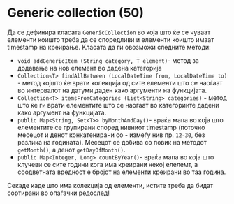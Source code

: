 # Generic collection (50)
Да се дефинира класата `GenericCollection` во која што ќе се чуваат елементи коишто треба да се споредливи и елементи коишто имаат timestamp на креирање. Класата да ги овозможи следните методи:
- `void addGenericItem (String category, T element)`- метод за додавање на нов елемент во дадена категорија
- `Collection<T> findAllBetween (LocalDateTime from, LocalDateTime to)` - метод којшто ќе врати колекција од сите елементи што се наоѓаат во интервалот на датуми даден како аргументи на функцијата.
- `Collection<T> itemsFromCategories (List<String> categories)` - метод што ќе ги врати елементите што се наоѓаат во категориите дадени како аргумент на функцијата.
- `public Map<String, Set<Т>> byMonthAndDay()`- враќа мапа во која што елементите се групирани според нивниот timestamp (поточно месецот и денот конкатенирани со - измеѓу нив пр. `12-30`, без разлика на годината). Месецот се добива со повик на методот `getMonth()`, а денот `getDayOfMonth()`.
- `public Map<Integer, Long> countByYear()`- враќа мапа во која што клучеви се сите години кога има креирани некој елелемт, а соодветната вредност е бројот на елементи креирани во таа година.

Секаде каде што има колекција од елементи, истите треба да бидат сортирани во опаѓачки редослед!